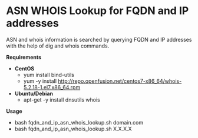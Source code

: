 # ASN WHOIS Lookup for FQDN and IP addresses

ASN and whois information is searched by querying FQDN and IP addresses with the help of dig and whois commands.

<b>Requirements</b>
- <b>CentOS</b>
   - yum install bind-utils
   - yum -y install http://repo.openfusion.net/centos7-x86_64/whois-5.2.18-1.el7.x86_64.rpm
- <b>Ubuntu/Debian</b>
   - apt-get -y install dnsutils whois
    
<b>Usage</b>
- bash fqdn_and_ip_asn_whois_lookup.sh domain.com
- bash fqdn_and_ip_asn_whois_lookup.sh X.X.X.X
